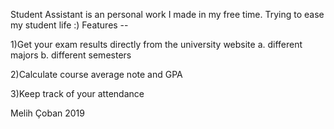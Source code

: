Student Assistant is an personal work I made in my free time. Trying to ease my student life :)
Features --

1)Get your exam results directly from the university website
a. different majors
b. different semesters

2)Calculate course average note and GPA

3)Keep track of your attendance

Melih Çoban 2019
